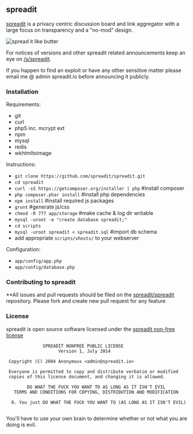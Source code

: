 ## spreadit                                                                                                                                                   
 
[spreadit](https://spreadit.io) is a privacy centric discussion board and link aggregator with a large focus on transparency and a "no-mod" design.
 
![spread it like butter](https://spreadit.io/assets/images/spreadit-butter.jpg)

For notices of versions and other spreadit related announcements keep an eye on [/s/spreadit](https://spreadit.io/s/spreadit).
 
If you happen to find an exploit or have any other sensitive matter please email me @ admin spreadit.io before announcing it publicly. 
 
### Installation
 
Requirements:
 * git
 * curl
 * php5 inc. mcrypt ext
 * npm
 * mysql
 * redis
 * wkhtmltoimage
 
Instructions:
* `git clone https://github.com/spreadit/spreadit.git`
* `cd spreadit`
* `curl -sS https://getcomposer.org/installer | php` #install composer
* `php composer.phar install` #install php dependencies
* `npm install` #install required js packages
* `grunt` #generate js/css
* `chmod -R 777 app/storage` #make cache & log dir writable
* `mysql -uroot -e "create database spreadit;"`
* `cd scripts`
* `mysql -uroot spreadit < spreadit.sql` #import db schema
* add appropriate `scripts/vhosts/` to your webserver
 
Configuration:
 
* `app/config/app.php`
* `app/config/database.php`

### Contributing to spreadit
 
**All issues and pull requests should be filed on the [spreadit/spreadit](http://github.com/spreadit/spreadit) repository.
Please fork and create new pull request for any feature
 
 
### License
 
spreadit is open source software licensed under the [spreadit non-free license](https://spreadit.io/api/license)
 
~~~
              SPREADIT NONFREE PUBLIC LICENSE
                    Version 1, July 2014
 
 Copyright (C) 2004 Anonymous <admin@spreadit.io> 
 
 Everyone is permitted to copy and distribute verbatim or modified 
 copies of this license document, and changing it is allowed.
 
        DO WHAT THE FUCK YOU WANT TO AS LONG AS IT ISN'T EVIL
   TERMS AND CONDITIONS FOR COPYING, DISTRIBUTION AND MODIFICATION 
 
  0. You just DO WHAT THE FUCK YOU WANT TO (AS LONG AS IT ISN'T EVIL)
 
~~~
 
You'll have to use your own brain to determine whether or not what you are doing is evil.          
